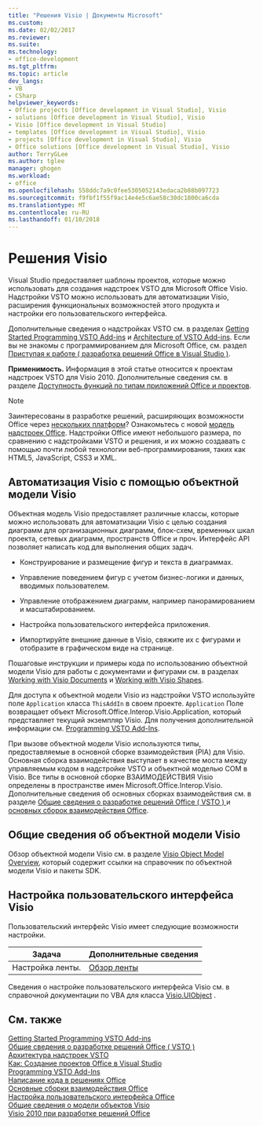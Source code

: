 ```yaml
---
title: "Решения Visio | Документы Microsoft"
ms.custom: 
ms.date: 02/02/2017
ms.reviewer: 
ms.suite: 
ms.technology:
- office-development
ms.tgt_pltfrm: 
ms.topic: article
dev_langs:
- VB
- CSharp
helpviewer_keywords:
- Office projects [Office development in Visual Studio], Visio
- solutions [Office development in Visual Studio], Visio
- Visio [Office development in Visual Studio]
- templates [Office development in Visual Studio], Visio
- projects [Office development in Visual Studio], Visio
- Office solutions [Office development in Visual Studio], Visio
author: TerryGLee
ms.author: tglee
manager: ghogen
ms.workload:
- office
ms.openlocfilehash: 558ddc7a9c0fee5305052143edaca2b88b097723
ms.sourcegitcommit: f9fbf1f55f9ac14e4e5c6ae58c30dc1800ca6cda
ms.translationtype: MT
ms.contentlocale: ru-RU
ms.lasthandoff: 01/10/2018
---
```

# <a name="visio-solutions"></a>Решения Visio
  Visual Studio предоставляет шаблоны проектов, которые можно использовать для создания надстроек VSTO для Microsoft Office Visio. Надстройки VSTO можно использовать для автоматизации Visio, расширения функциональных возможностей этого продукта и настройки его пользовательского интерфейса.  
  
 Дополнительные сведения о надстройках VSTO см. в разделах [Getting Started Programming VSTO Add-ins](../vsto/getting-started-programming-vsto-add-ins.md) и [Architecture of VSTO Add-ins](../vsto/architecture-of-vsto-add-ins.md). Если вы не знакомы с программированием для Microsoft Office, см. раздел [Приступая к работе &#40; разработка решений Office в Visual Studio &#41;](../vsto/getting-started-office-development-in-visual-studio.md).  
  
 **Применимость.** Информация в этой статье относится к проектам надстроек VSTO для Visio 2010. Дополнительные сведения см. в разделе [Доступность функций по типам приложений Office и проектов](../vsto/features-available-by-office-application-and-project-type.md).  
  
> [!NOTE]  
>  Заинтересованы в разработке решений, расширяющих возможности Office через [нескольких платформ](https://dev.office.com/add-in-availability)? Ознакомьтесь с новой [модель надстроек Office](https://dev.office.com/docs/add-ins/overview/office-add-ins). Надстройки Office имеют небольшого размера, по сравнению с надстройками VSTO и решения, и их можно создавать с помощью почти любой технологии веб-программирования, таких как HTML5, JavaScript, CSS3 и XML.  
  
## <a name="automating-visio-by-using-the-visio-object-model"></a>Автоматизация Visio с помощью объектной модели Visio  
 Объектная модель Visio предоставляет различные классы, которые можно использовать для автоматизации Visio с целью создания диаграмм для организационных диаграмм, блок-схем, временных шкал проекта, сетевых диаграмм, пространств Office и проч. Интерфейс API позволяет написать код для выполнения общих задач.  
  
-   Конструирование и размещение фигур и текста в диаграммах.  
  
-   Управление поведением фигур с учетом бизнес-логики и данных, вводимых пользователем.  
  
-   Управление отображением диаграмм, например панорамированием и масштабированием.  
  
-   Настройка пользовательского интерфейса приложения.  
  
-   Импортируйте внешние данные в Visio, свяжите их с фигурами и отобразите в графическом виде на странице.  
  
 Пошаговые инструкции и примеры кода по использованию объектной модели Visio для работы с документами и фигурами см. в разделах [Working with Visio Documents](../vsto/working-with-visio-documents.md) и [Working with Visio Shapes](../vsto/working-with-visio-shapes.md).  
  
 Для доступа к объектной модели Visio из надстройки VSTO используйте поле `Application` класса `ThisAddIn` в своем проекте. `Application` Поле возвращает объект Microsoft.Office.Interop.Visio.Application, который представляет текущий экземпляр Visio. Для получения дополнительной информации см. [Programming VSTO Add-Ins](../vsto/programming-vsto-add-ins.md).  
  
 При вызове объектной модели Visio используются типы, предоставляемые в основной сборке взаимодействия (PIA) для Visio. Основная сборка взаимодействия выступает в качестве моста между управляемым кодом в надстройке VSTO и объектной моделью COM в Visio. Все типы в основной сборке ВЗАИМОДЕЙСТВИЯ Visio определены в пространстве имен Microsoft.Office.Interop.Visio. Дополнительные сведения об основных сборках взаимодействия см. в разделе [Общие сведения о разработке решений Office &#40; VSTO &#41; ](../vsto/office-solutions-development-overview-vsto.md) и [основных сборок взаимодействия Office](../vsto/office-primary-interop-assemblies.md).  
  
## <a name="visio-object-model-overview"></a>Общие сведения об объектной модели Visio  
 Обзор объектной модели Visio см. в разделе [Visio Object Model Overview](../vsto/visio-object-model-overview.md), который содержит ссылки на справочник по объектной модели Visio и пакеты SDK.  
  
## <a name="customizing-the-user-interface-of-visio"></a>Настройка пользовательского интерфейса Visio  
 Пользовательский интерфейс Visio имеет следующие возможности настройки.  
  
|Задача|Дополнительные сведения|  
|----------|--------------------------|  
|Настройка ленты.|[Обзор ленты](../vsto/ribbon-overview.md)|  
  
 Сведения о настройке пользовательского интерфейса Visio см. в справочной документации по VBA для класса [Visio.UIObject](https://msdn.microsoft.com/library/office/ff765763.aspx) .  
  
## <a name="see-also"></a>См. также  
 [Getting Started Programming VSTO Add-ins](../vsto/getting-started-programming-vsto-add-ins.md)   
 [Общие сведения о разработке решений Office &#40; VSTO &#41;](../vsto/office-solutions-development-overview-vsto.md)   
 [Архитектура надстроек VSTO](../vsto/architecture-of-vsto-add-ins.md)   
 [Как: Создание проектов Office в Visual Studio](../vsto/how-to-create-office-projects-in-visual-studio.md)   
 [Programming VSTO Add-Ins](../vsto/programming-vsto-add-ins.md)   
 [Написание кода в решениях Office](../vsto/writing-code-in-office-solutions.md)   
 [Основные сборки взаимодействия Office](../vsto/office-primary-interop-assemblies.md)   
 [Настройка пользовательского интерфейса Office](../vsto/office-ui-customization.md)   
 [Общие сведения о модели объектов Visio](../vsto/visio-object-model-overview.md)   
 [Visio 2010 при разработке решений Office](http://go.microsoft.com/fwlink/?LinkId=199017)  
  
  